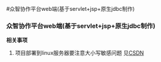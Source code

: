#众智协作平台web端(基于servlet+jsp+原生jdbc制作)
<h3>众智协作平台web端(基于servlet+jsp+原生jdbc制作)</h3>
<b>相关事项</b>
<ol>
    <li>项目部署到linux服务器要注意大小写敏感问题 见<a href="https://blog.csdn.net/jesseyoung/article/details/40617031">CSDN</a></li>
</ol>


